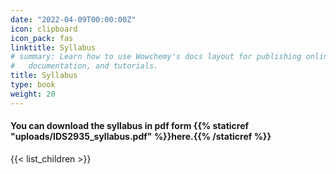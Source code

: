 ```yaml
---
date: "2022-04-09T00:00:00Z"
icon: clipboard
icon_pack: fas
linktitle: Syllabus
# summary: Learn how to use Wowchemy's docs layout for publishing online courses, software
#   documentation, and tutorials.
title: Syllabus
type: book
weight: 20
---
```


#### You can download the syllabus in pdf form {{% staticref "uploads/IDS2935_syllabus.pdf" %}}here.{{% /staticref %}}



{{< list_children >}}

